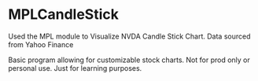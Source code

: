 # MPLCandleStick
Used the MPL module to Visualize NVDA Candle Stick Chart. Data sourced from Yahoo Finance 

Basic program allowing for customizable stock charts. Not for prod only or personal use. Just for learning purposes.

